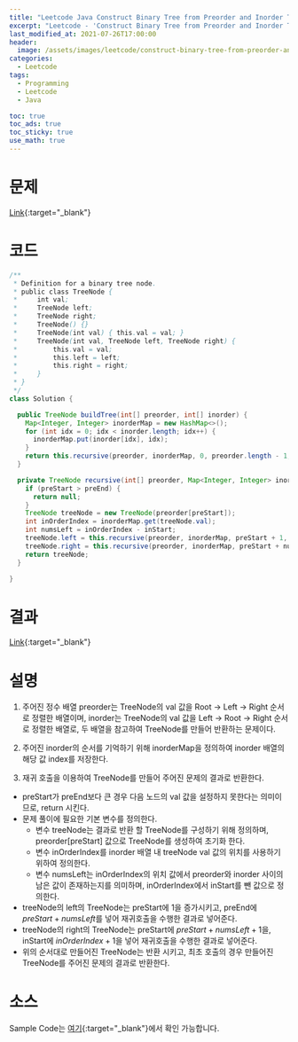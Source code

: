 ```yaml
---
title: "Leetcode Java Construct Binary Tree from Preorder and Inorder Traversal"
excerpt: "Leetcode - 'Construct Binary Tree from Preorder and Inorder Traversal' 문제 Java 풀이"
last_modified_at: 2021-07-26T17:00:00
header:
  image: /assets/images/leetcode/construct-binary-tree-from-preorder-and-inorder-traversal.png
categories:
  - Leetcode
tags:
  - Programming
  - Leetcode
  - Java

toc: true
toc_ads: true
toc_sticky: true
use_math: true
---
```

# 문제
[Link](https://leetcode.com/problems/construct-binary-tree-from-preorder-and-inorder-traversal/){:target="_blank"}

# 코드
```java
/**
 * Definition for a binary tree node.
 * public class TreeNode {
 *     int val;
 *     TreeNode left;
 *     TreeNode right;
 *     TreeNode() {}
 *     TreeNode(int val) { this.val = val; }
 *     TreeNode(int val, TreeNode left, TreeNode right) {
 *         this.val = val;
 *         this.left = left;
 *         this.right = right;
 *     }
 * }
 */
class Solution {

  public TreeNode buildTree(int[] preorder, int[] inorder) {
    Map<Integer, Integer> inorderMap = new HashMap<>();
    for (int idx = 0; idx < inorder.length; idx++) {
      inorderMap.put(inorder[idx], idx);
    }
    return this.recursive(preorder, inorderMap, 0, preorder.length - 1, 0);
  }

  private TreeNode recursive(int[] preorder, Map<Integer, Integer> inorderMap, int preStart, int preEnd, int inStart) {
    if (preStart > preEnd) {
      return null;
    }
    TreeNode treeNode = new TreeNode(preorder[preStart]);
    int inOrderIndex = inorderMap.get(treeNode.val);
    int numsLeft = inOrderIndex - inStart;
    treeNode.left = this.recursive(preorder, inorderMap, preStart + 1, preStart + numsLeft, inStart);
    treeNode.right = this.recursive(preorder, inorderMap, preStart + numsLeft + 1, preEnd, inOrderIndex + 1);
    return treeNode;
  }

}
```

# 결과
[Link](https://leetcode.com/submissions/detail/528473265/){:target="_blank"}

# 설명
1. 주어진 정수 배열 preorder는 TreeNode의 val 값을 Root -> Left -> Right 순서로 정렬한 배열이며, inorder는 TreeNode의 val 값을 Left -> Root -> Right 순서로 정렬한 배열로, 두 배열을 참고하여 TreeNode를 만들어 반환하는 문제이다.

2. 주어진 inorder의 순서를 기억하기 위해 inorderMap을 정의하여 inorder 배열의 해당 값 index를 저장한다.

3. 재귀 호출을 이용하여 TreeNode를 만들어 주어진 문제의 결과로 반환한다.
- preStart가 preEnd보다 큰 경우 다음 노드의 val 값을 설정하지 못한다는 의미이므로, return 시킨다.
- 문제 풀이에 필요한 기본 변수를 정의한다.
  - 변수 treeNode는 결과로 반환 할 TreeNode를 구성하기 위해 정의하며, preorder[preStart] 값으로 TreeNode를 생성하여 초기화 한다.
  - 변수 inOrderIndex를 inorder 배열 내 treeNode val 값의 위치를 사용하기 위하여 정의한다.
  - 변수 numsLeft는 inOrderIndex의 위치 값에서 preorder와 inorder 사이의 남은 값이 존재하는지를 의미하며, inOrderIndex에서 inStart를 뺀 값으로 정의한다.
- treeNode의 left의 TreeNode는 preStart에 1을 증가시키고, preEnd에 $preStart + numsLeft$를 넣어 재귀호출을 수행한 결과로 넣어준다.
- treeNode의 right의 TreeNode는 preStart에 $preStart + numsLeft + 1$을, inStart에 $inOrderIndex + 1$을 넣어 재귀호출을 수행한 결과로 넣어준다.
- 위의 순서대로 만들어진 TreeNode는 반환 시키고, 최초 호출의 경우 만들어진 TreeNode를 주어진 문제의 결과로 반환한다.

# 소스
Sample Code는 [여기](https://github.com/GracefulSoul/leetcode/blob/master/src/main/java/gracefulsoul/problems/ConstructBinaryTreeFromPreorderAndInorderTraversal.java){:target="_blank"}에서 확인 가능합니다.